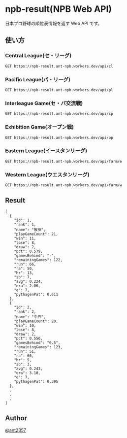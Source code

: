 npb-result(NPB Web API)
===

日本プロ野球の順位表情報を返す Web API です。

## 使い方

### Central League(セ・リーグ)
`GET https://npb-result.ant-npb.workers.dev/api/cl`

### Pacific League(パ・リーグ)
`GET https://npb-result.ant-npb.workers.dev/api/pl`

### Interleague Game(セ・パ交流戦)
`GET https://npb-result.ant-npb.workers.dev/api/cp`

### Exhibition Game(オープン戦)
`GET https://npb-result.ant-npb.workers.dev/api/op`

### Eastern League(イースタンリーグ)
`GET https://npb-result.ant-npb.workers.dev/api/farm/e`

### Western League(ウエスタンリーグ)
`GET https://npb-result.ant-npb.workers.dev/api/farm/w`

## Result
```
[
  {
    "id": 1,
    "rank": 1,
    "name": "阪神",
    "playGameCount": 21,
    "win": 11,
    "lose": 8,
    "draw": 2,
    "pct": 0.579,
    "gamesBehind": "-",
    "remainingGames": 122,
    "run": 66,
    "ra": 50,
    "hr": 13,
    "sb": 7,
    "avg": 0.224,
    "era": 2.06,
    "e": 7,
    "pythagenPat": 0.611
  },
  {
    "id": 2,
    "rank": 2,
    "name": "中日",
    "playGameCount": 20,
    "win": 10,
    "lose": 8,
    "draw": 2,
    "pct": 0.556,
    "gamesBehind": "0.5",
    "remainingGames": 123,
    "run": 51,
    "ra": 66,
    "hr": 5,
    "sb": 3,
    "avg": 0.243,
    "era": 3.18,
    "e": 7,
    "pythagenPat": 0.395
  },
  .
  .
  .
]
```

## Author
[@ant2357](https://twitter.com/ant2357)
